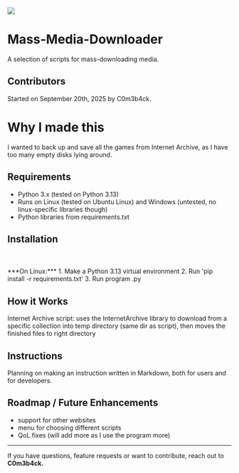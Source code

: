<img src="https://img.shields.io/github/downloads/C0m3b4ck/Mass-Media-Downloader/total">

# Mass-Media-Downloader

A selection of scripts for mass-downloading media.

## Contributors  
Started on September 20th, 2025 by C0m3b4ck.

# Why I made this
I wanted to back up and save all the games from Internet Archive, as I have too many empty disks lying around.

## Requirements  
- Python 3.x (tested on Python 3.13)  
- Runs on Linux (tested on Ubuntu Linux) and Windows (untested, no linux-specific libraries though)
- Python libraries from requirements.txt 

## Installation  
<br>
<br>***On Linux:*** 
1. Make a Python 3.13 virtual environment
2. Run 'pip install -r requirements.txt'
3. Run program .py

## How it Works 
Internet Archive script: uses the InternetArchive library to download from a specific collection into temp directory (same dir as script), then moves the finished files to right directory

## Instructions
Planning on making an instruction written in Markdown, both for users and for developers.

## Roadmap / Future Enhancements  
- support for other websites
- menu for choosing different scripts
- QoL fixes (will add more as I use the program more)
---

If you have questions, feature requests or want to contribute, reach out to **C0m3b4ck.**
